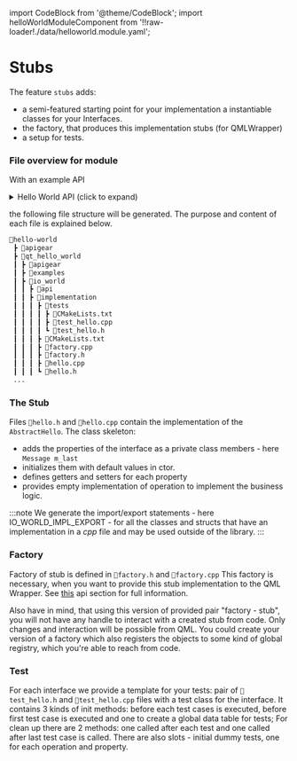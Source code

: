 ﻿---
sidebar_position: 2
---
import CodeBlock from '@theme/CodeBlock';
import helloWorldModuleComponent from '!!raw-loader!./data/helloworld.module.yaml';

# Stubs

The feature `stubs` adds:
- a semi-featured starting point for your implementation a instantiable classes for your Interfaces.
- the factory, that produces this implementation stubs (for QMLWrapper)
- a setup for tests.

### File overview for module

With an example API

<details><summary>Hello World API (click to expand)</summary>
<CodeBlock language="yaml" showLineNumbers>{helloWorldModuleComponent}</CodeBlock>
</details>

the following file structure will be generated. The purpose and content of each file is explained below.

```bash {8}
📂hello-world
 ┣ 📂apigear
 ┣ 📂qt_hello_world
 ┃ ┣ 📂apigear
 ┃ ┣ 📂examples
 ┃ ┣ 📂io_world
 ┃ ┃ ┣ 📂api
 ┃ ┃ ┣ 📂implementation
 ┃ ┃ ┃ ┣ 📂tests
 ┃ ┃ ┃ ┃ ┣ 📜CMakeLists.txt
 ┃ ┃ ┃ ┃ ┣ 📜test_hello.cpp
 ┃ ┃ ┃ ┃ ┗ 📜test_hello.h
 ┃ ┃ ┃ ┣ 📜CMakeLists.txt
 ┃ ┃ ┃ ┣ 📜factory.cpp
 ┃ ┃ ┃ ┣ 📜factory.h
 ┃ ┃ ┃ ┣ 📜hello.cpp
 ┃ ┃ ┃ ┗ 📜hello.h
 ...
```

### The Stub
Files `📜hello.h` and `📜hello.cpp` contain the implementation of the `AbstractHello`.
The class skeleton:
- adds the properties of the interface as a private class members - here `Message m_last`
- initializes them with default values in ctor.
- defines getters and setters for each property
- provides empty implementation of operation to implement the business logic.

:::note
We generate the import/export statements - here IO_WORLD_IMPL_EXPORT - for all the classes and structs that have an implementation in a *cpp* file and may be used outside of the library.
:::

### Factory

Factory of stub is defined in `📜factory.h` and `📜factory.cpp`
This factory is necessary, when you want to provide this stub implementation to the QML Wrapper.
See [this](api.md#providing-backend-to-qml-wrapper) api section for full information.

Also have in mind, that using this version of provided pair "factory - stub", you will not have any handle to interact with a created stub from code. Only changes and interaction will be possible from QML. You could create your version of a factory which also registers the objects to some kind of global registry, which you're able to reach from code.

### Test

For each interface we provide a template for your tests: pair of `📜test_hello.h` and `📜test_hello.cpp` files with a test class for the interface.
It contains 3 kinds of init methods: before each test cases is executed, before first test case is executed and one to create a global data table for tests; For clean up there are 2 methods: one called after each test and one called after last test case is called. 
There are also slots - initial dummy tests, one for each operation and property.
